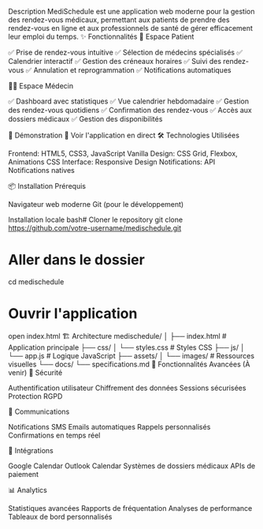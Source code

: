 Description
MediSchedule est une application web moderne pour la gestion des rendez-vous médicaux, permettant aux patients de prendre des rendez-vous en ligne et aux professionnels de santé de gérer efficacement leur emploi du temps.
✨ Fonctionnalités
👤 Espace Patient

✅ Prise de rendez-vous intuitive
✅ Sélection de médecins spécialisés
✅ Calendrier interactif
✅ Gestion des créneaux horaires
✅ Suivi des rendez-vous
✅ Annulation et reprogrammation
✅ Notifications automatiques

👨‍⚕️ Espace Médecin

✅ Dashboard avec statistiques
✅ Vue calendrier hebdomadaire
✅ Gestion des rendez-vous quotidiens
✅ Confirmation des rendez-vous
✅ Accès aux dossiers médicaux
✅ Gestion des disponibilités

🚀 Démonstration
🔗 Voir l'application en direct
🛠️ Technologies Utilisées

Frontend: HTML5, CSS3, JavaScript Vanilla
Design: CSS Grid, Flexbox, Animations CSS
Interface: Responsive Design
Notifications: API Notifications natives

📦 Installation
Prérequis

Navigateur web moderne
Git (pour le développement)

Installation locale
bash# Cloner le repository
git clone https://github.com/votre-username/medischedule.git

# Aller dans le dossier
cd medischedule

# Ouvrir l'application
open index.html
🏗️ Architecture
medischedule/
│
├── index.html          # Application principale
├── css/
│   └── styles.css      # Styles CSS
├── js/
│   └── app.js          # Logique JavaScript
├── assets/
│   └── images/         # Ressources visuelles
└── docs/
    └── specifications.md
🎯 Fonctionnalités Avancées (À venir)
🔐 Sécurité

 Authentification utilisateur
 Chiffrement des données
 Sessions sécurisées
 Protection RGPD

📱 Communications

 Notifications SMS
 Emails automatiques
 Rappels personnalisés
 Confirmations en temps réel

🔗 Intégrations

 Google Calendar
 Outlook Calendar
 Systèmes de dossiers médicaux
 APIs de paiement

📊 Analytics

 Statistiques avancées
 Rapports de fréquentation
 Analyses de performance
 Tableaux de bord personnalisés
